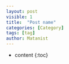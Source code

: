 ```yaml
---
layout: post
visible: 1
title:  "Post name"
categories: [Category]
tags: [tag]
author: Matanist
---
```


* content
{:toc}
